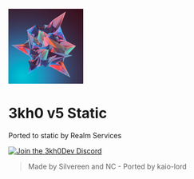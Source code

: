 
<p>
<kbd>
<img height="150px" src="imgs/logo.png">
</kbd>
</p>
<h1>3kh0 v5 Static</h1>
<p>Ported to static by Realm Services</p>

<!--Dark mode is better, cry about it-->
[![Join the 3kh0Dev Discord](https://invidget.switchblade.xyz/wv6huJAwEv?theme=dark)](https://discord.io/3kh0_)

> Made by Silvereen and NC - Ported by kaio-lord
